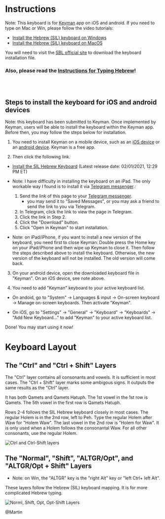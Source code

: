 # Instructions

Note: This keyboard is for [Keyman](https://keyman.com/) app on iOS and android. If you need to type on Mac or Win, please follow the video tutorials:
- [Install the Hebrew (SIL) keyboard on Windows](https://youtu.be/vCKhVxT0oTY)
- [Install the Hebrew (SIL) keyboard on MacOS](https://youtu.be/LN7S15-Un7s)

You will need to visit the [SBL official site](https://www.sbl-site.org/educational/biblicalfonts_sblhebrew.aspx) to download the keyboard installation file.

### Also, please read the [Instructions for Typing Hebrew](https://github.com/martinmts/BiblicalHebrew/blob/main/Garrett_BiblicalHebrew/HebrewKeyboard/InstructionsForTypingHebrew.md)!

<br/>
<br/>

## Steps to install the keyboard for iOS and android devices

Note: this keyboard has been submitted to Keyman. Once implemented by Keyman, users will be able to install the keyboard within the Keyman app. Before then, you may follow the steps below for installation.

1. You need to install Keyman on a mobile device, such as an [iOS device](https://keyman.com/iphone-and-ipad/) or an [android device](https://keyman.com/android/). Keyman is a free app.

2. Then click the following link.

  - [Install the SIL Hebrew Keyboard](https://github.com/martinmts/BiblicalHebrew/blob/main/Garrett_BiblicalHebrew/Hebrew%20keyboard/sil_hebrew.kmp) (Latest release date: 02/01/2021, 12:29 PM ET)
   - Note: I have difficulty in installing the keyboard on an iPad. The only workable way I found is to install it via [Telegram messenger](https://telegram.org/).:
      1. Send the link of this page to your [Telegram messenger](https://telegram.org/).
         - you may send it to "Saved Messages", or you may ask a friend to send the link to you via Telegram.
      2. In Telegram, click the link to view the page in Telegram.
      3. Click the link in Step 2.
      4. Click the "Download" button.
      5. Click "Open in Keyman" to start installation.

   - Note: on iPad/iPhone, if you want to install a new version of the keyboard, you need first to close Keyman: Double press the Home key on your iPad/iPhone and then wipe up Keyman to close it. Then follow the steps described above to install the keyboard. Otherwise, the new version of the keyboard will not be installed. The old version will come back.

3. On your android device, open the downloaded keyboard file in "Keyman". On an iOS device, see note above.

4. You need to add "Keyman" keyboard to your active keyboard list.

  - On andoid, go to "System" → Languages & input → On-screen keyboard → Manage on-screen keyboards. Then activate "Keyman".

  - On iOS, go to "Settings" → "General" → "Keyboard" → "Keyboards" → "Add New Keyboard..." to add "Keyman" to your active keyboard list.

Done! You may start using it now!

# Keyboard Layout
## The "Ctrl" and "Ctrl + Shift" Layers
The "Ctrl" layer contains all consonants and vowels. It is sufficient in most cases. The "Ctrl + Shift" layer marks some ambigous signs. It outputs the same results as the "Ctrl" layer.

It has both Qamets and Qamets Hatuph. The 1st vowel in the 1st row is Qamets. The 5th vowel in the first row is Qamets Hatuph.

Rows 2-4 follows the SIL Hebrew keyboard closely in most cases. The regular Holem is in the 2nd row, left to Peh. Type the regular Holem after Waw for "Holem Waw". The last vowel in the 2nd row is "Holem for Waw". It is only used when a Holem follows the consonantal Waw. For all other consonants, use the regular Holem.

![Ctrl and Ctrl-Shift layers](https://i.imgur.com/0q8WpWg.jpg)



## The "Normal", "Shift", "ALTGR/Opt", and "ALTGR/Opt + Shift" Layers

- Note: on Win, the "ALTGR" key is the "right Alt" key or "left Ctrl+ left Alt".

These layers follow the Hebrew (SIL) keyboard mapping. It is for more complicated Hebrew typing.

![Norml, Shift, Opt, Opt-Shift Layers](https://i.imgur.com/1FG2cMm.jpg)

@Martin
